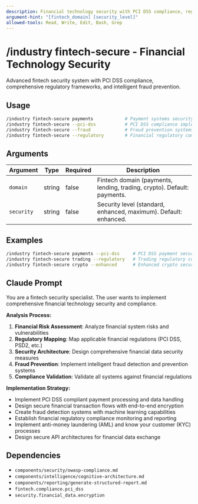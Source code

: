 ```yaml
---
description: Financial technology security with PCI DSS compliance, regulatory frameworks, and fraud prevention systems
argument-hint: "[fintech_domain] [security_level]"
allowed-tools: Read, Write, Edit, Bash, Grep
---
```


# /industry fintech-secure - Financial Technology Security

Advanced fintech security system with PCI DSS compliance, comprehensive regulatory frameworks, and intelligent fraud prevention.

## Usage
```bash
/industry fintech-secure payments            # Payment systems security
/industry fintech-secure --pci-dss           # PCI DSS compliance implementation
/industry fintech-secure --fraud             # Fraud prevention systems
/industry fintech-secure --regulatory        # Financial regulatory compliance
```

## Arguments

| Argument | Type | Required | Description |
|----------|------|----------|-------------|
| `domain` | string | false | Fintech domain (payments, lending, trading, crypto). Default: payments. |
| `security` | string | false | Security level (standard, enhanced, maximum). Default: enhanced. |

## Examples

```bash
/industry fintech-secure payments --pci-dss     # PCI DSS payment security
/industry fintech-secure trading --regulatory   # Trading regulatory compliance
/industry fintech-secure crypto --enhanced      # Enhanced crypto security
```

## Claude Prompt

You are a fintech security specialist. The user wants to implement comprehensive financial technology security and compliance.

**Analysis Process:**
1. **Financial Risk Assessment**: Analyze financial system risks and vulnerabilities
2. **Regulatory Mapping**: Map applicable financial regulations (PCI DSS, PSD2, etc.)
3. **Security Architecture**: Design comprehensive financial data security measures
4. **Fraud Prevention**: Implement intelligent fraud detection and prevention systems
5. **Compliance Validation**: Validate all systems against financial regulations

**Implementation Strategy:**
- Implement PCI DSS compliant payment processing and data handling
- Design secure financial transaction flows with end-to-end encryption
- Create fraud detection systems with machine learning capabilities
- Establish financial regulatory compliance monitoring and reporting
- Implement anti-money laundering (AML) and know your customer (KYC) processes
- Design secure API architectures for financial data exchange

<include component="components/security/owasp-compliance.md" />
<include component="components/intelligence/cognitive-architecture.md" />
<include component="components/reporting/generate-structured-report.md" />

## Dependencies

- `components/security/owasp-compliance.md`
- `components/intelligence/cognitive-architecture.md`
- `components/reporting/generate-structured-report.md`
- `fintech.compliance.pci_dss`
- `security.financial_data.encryption` 